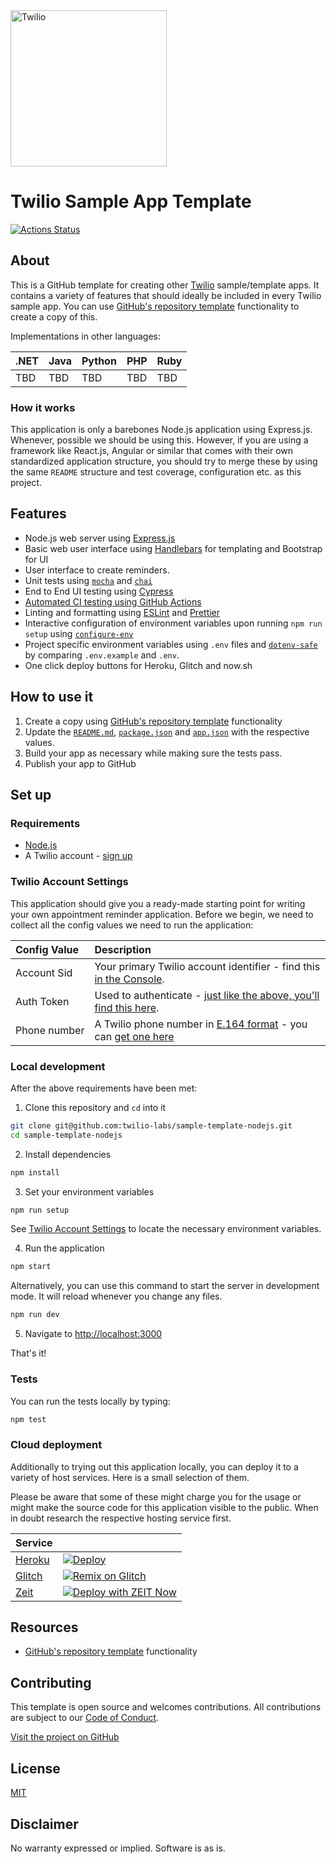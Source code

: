 <a  href="https://www.twilio.com">
<img  src="https://static0.twilio.com/marketing/bundles/marketing/img/logos/wordmark-red.svg"  alt="Twilio"  width="250"  />
</a>
 
# Twilio Sample App Template

[![Actions Status](https://github.com/twilio-labs/sample-template-nodejs/workflows/Node%20CI/badge.svg)](https://github.com/twilio-labs/sample-appointment-reminders/actions)

## About

This is a GitHub template for creating other [Twilio] sample/template apps. It contains a variety of features that should ideally be included in every Twilio sample app. You can use [GitHub's repository template](https://help.github.com/en/github/creating-cloning-and-archiving-repositories/creating-a-repository-from-a-template) functionality to create a copy of this.

Implementations in other languages:

| .NET | Java | Python | PHP | Ruby |
| :--- | :--- | :----- | :-- | :--- |
| TBD  | TBD  | TBD    | TBD | TBD  |

### How it works

This application is only a barebones Node.js application using Express.js. Whenever, possible we should be using this. However, if you are using a framework like React.js, Angular or similar that comes with their own standardized application structure, you should try to merge these by using the same `README` structure and test coverage, configuration etc. as this project.

<!--
**TODO: UML Diagram**

We can render UML diagrams using [Mermaid](https://mermaidjs.github.io/).


**TODO: Describe how it works**
-->

## Features

- Node.js web server using [Express.js](https://npm.im/express)
- Basic web user interface using [Handlebars](https://npm.im/express-handlebars) for templating and Bootstrap for UI
- User interface to create reminders.
- Unit tests using [`mocha`](https://npm.im/mocha) and [`chai`](https://npm.im/chai)
- End to End UI testing using [Cypress](https://www.cypress.io/)
- [Automated CI testing using GitHub Actions](/.github/workflows/nodejs.yml)
- Linting and formatting using [ESLint](https://npm.im/eslint) and [Prettier](https://npm.im/prettier)
- Interactive configuration of environment variables upon running `npm run setup` using [`configure-env`](https://npm.im/configure-env)
- Project specific environment variables using `.env` files and [`dotenv-safe`](https://npm.im/dotenv-safe) by comparing `.env.example` and `.env`.
- One click deploy buttons for Heroku, Glitch and now.sh

## How to use it

1. Create a copy using [GitHub's repository template](https://help.github.com/en/github/creating-cloning-and-archiving-repositories/creating-a-repository-from-a-template) functionality
2. Update the [`README.md`](README.md), [`package.json`](package.json) and [`app.json`](app.json) with the respective values.
3. Build your app as necessary while making sure the tests pass.
4. Publish your app to GitHub

## Set up

### Requirements

- [Node.js](https://nodejs.org/)
- A Twilio account - [sign up](https://www.twilio.com/try-twilio)

### Twilio Account Settings

This application should give you a ready-made starting point for writing your
own appointment reminder application. Before we begin, we need to collect
all the config values we need to run the application:

| Config&nbsp;Value | Description                                                                                                                                                  |
| :---------------- | :----------------------------------------------------------------------------------------------------------------------------------------------------------- |
| Account&nbsp;Sid  | Your primary Twilio account identifier - find this [in the Console](https://www.twilio.com/console).                                                         |
| Auth&nbsp;Token   | Used to authenticate - [just like the above, you'll find this here](https://www.twilio.com/console).                                                         |
| Phone&nbsp;number | A Twilio phone number in [E.164 format](https://en.wikipedia.org/wiki/E.164) - you can [get one here](https://www.twilio.com/console/phone-numbers/incoming) |

### Local development

After the above requirements have been met:

1. Clone this repository and `cd` into it

```bash
git clone git@github.com:twilio-labs/sample-template-nodejs.git
cd sample-template-nodejs
```

2. Install dependencies

```bash
npm install
```

3. Set your environment variables

```bash
npm run setup
```

See [Twilio Account Settings](#twilio-account-settings) to locate the necessary environment variables.

4. Run the application

```bash
npm start
```

Alternatively, you can use this command to start the server in development mode. It will reload whenever you change any files.

```bash
npm run dev
```

5. Navigate to [http://localhost:3000](http://localhost:3000)

That's it!

### Tests

You can run the tests locally by typing:

```bash
npm test
```

### Cloud deployment

Additionally to trying out this application locally, you can deploy it to a variety of host services. Here is a small selection of them.

Please be aware that some of these might charge you for the usage or might make the source code for this application visible to the public. When in doubt research the respective hosting service first.

| Service                           |                                                                                                                                                                                                                           |
| :-------------------------------- | :------------------------------------------------------------------------------------------------------------------------------------------------------------------------------------------------------------------------ |
| [Heroku](https://www.heroku.com/) | [![Deploy](https://www.herokucdn.com/deploy/button.svg)](https://heroku.com/deploy)                                                                                                                                       |
| [Glitch](https://glitch.com)      | [![Remix on Glitch](https://cdn.glitch.com/2703baf2-b643-4da7-ab91-7ee2a2d00b5b%2Fremix-button.svg)](https://glitch.com/edit/#!/remix/clone-from-repo?REPO_URL=https://github.com/twilio-labs/sample-template-nodejs.git) |
| [Zeit](https://zeit.co/)          | [![Deploy with ZEIT Now](https://zeit.co/button)](https://zeit.co/new/project?template=https://github.com/twilio-labs/sample-template-nodejs/tree/master)                                                                 |

## Resources

- [GitHub's repository template](https://help.github.com/en/github/creating-cloning-and-archiving-repositories/creating-a-repository-from-a-template) functionality

## Contributing

This template is open source and welcomes contributions. All contributions are subject to our [Code of Conduct](https://github.com/twilio-labs/.github/blob/master/CODE_OF_CONDUCT.md).

[Visit the project on GitHub](https://github.com/twilio-labs/sample-template-nodejs)

## License

[MIT](http://www.opensource.org/licenses/mit-license.html)

## Disclaimer

No warranty expressed or implied. Software is as is.

[twilio]: https://www.twilio.com